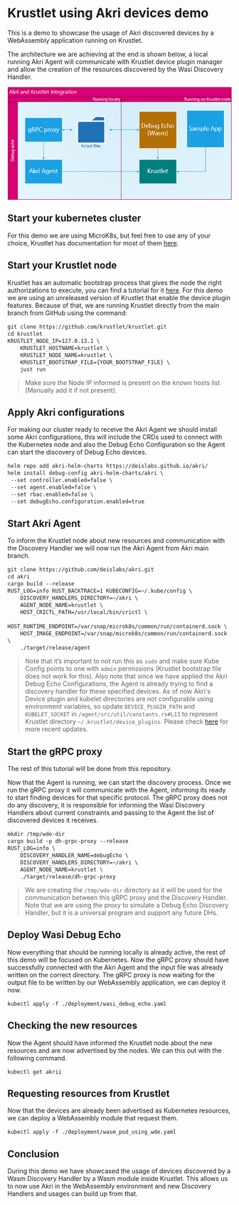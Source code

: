 # Krustlet using Akri devices demo
This is a demo to showcase the usage of Akri discovered devices by a WebAssembly application running on Krustlet.

The architecture we are achieving at the end is shown below, a local running Akri Agent will communicate with Krustlet device plugin manager and allow the creation of the resources discovered by the Wasi Discovery Handler.

<img src="./KrustletUsingAkriDevicesDesign.png" alt="Krustlet integration architecture" style="padding-bottom: 10px padding-top: 10px;
margin-right: auto; display: block; margin-left: auto;"/>

## Start your kubernetes cluster

For this demo we are using MicroK8s, but feel free to use any of your choice, Krustlet has documentation for most of them [here](https://github.com/krustlet/krustlet-docs/tree/main/content/howto).

## Start your Krustlet node

Krustlet has an automatic bootstrap process that gives the node the right authorizations to execute, you can find a tutorial for it [here](https://github.com/krustlet/krustlet-docs/blob/main/content/howto/bootstrapping.md).
For this demo we are using an unreleased version of Krustlet that enable the device plugin features. Because of that, we are running Krustlet directly from the main branch from GitHub using the command:

```
git clone https://github.com/krustlet/krustlet.git
cd krustlet
KRUSTLET_NODE_IP=127.0.13.1 \
	KRUSTLET_HOSTNAME=krustlet \
	KRUSTLET_NODE_NAME=krustlet \
	KRUSTLET_BOOTSTRAP_FILE={YOUR_BOOTSTRAP_FILE} \
	just run
```
> Make sure the Node IP informed is present on the known hosts list (Manually add it if not present).

## Apply Akri configurations

For making our cluster ready to receive the Akri Agent we should install some Akri configurations, this will include the CRDs used to connect with the Kubernetes node and also the Debug Echo Configuration so the Agent can start the discovery of Debug Echo devices.

```
helm repo add akri-helm-charts https://deislabs.github.io/akri/
helm install debug-config akri-helm-charts/akri \
 --set controller.enabled=false \
 --set agent.enabled=false \
 --set rbac.enabled=false \
 --set debugEcho.configuration.enabled=true
```

## Start Akri Agent

To inform the Krustlet node about new resources and communication with the Discovery Handler we will now run the Akri Agent from Akri main branch. 

```
git clone https://github.com/deislabs/akri.git
cd akri
cargo build --release
RUST_LOG=info RUST_BACKTRACE=1 KUBECONFIG=~/.kube/config \
	DISCOVERY_HANDLERS_DIRECTORY=~/akri \
	AGENT_NODE_NAME=krustlet \
	HOST_CRICTL_PATH=/usr/local/bin/crictl \
	HOST_RUNTIME_ENDPOINT=/var/snap/microk8s/common/run/containerd.sock \
	HOST_IMAGE_ENDPOINT=/var/snap/microk8s/common/run/containerd.sock \
	./target/release/agent
```
> Note that it’s important to not run this as `sudo` and make sure Kube Config points to one with `admin` permissions (Krustlet bootstrap file does not work for this).
> Also note that since we have applied the Akri Debug Echo Configurations, the Agent is already trying to find a discovery handler for these specified devices.
> As of now Akri's Device plugin and kubelet directories are not configurable using environment variables, so update `DEVICE_PLUGIN_PATH` and `KUBELET_SOCKET` in `/agent/src/util/constants.rs#L13` to represent Krustlet directory `~/.krustlet/device_plugins`. Please check [here](https://github.com/deislabs/akri/issues/357) for more recent updates.

## Start the gRPC proxy

The rest of this tutorial will be done from this repository.

Now that the Agent is running, we can start the discovery process. Once we run the gRPC proxy it will communicate with the Agent, informing its ready to start finding devices for that specific protocol.
The gRPC proxy does not do any discovery, it is responsible for informing the Wasi Discovery Handlers about current constraints and passing to the Agent the list of discovered devices it receives.

```
mkdir /tmp/wde-dir
cargo build -p dh-grpc-proxy --release
RUST_LOG=info \
    DISCOVERY_HANDLER_NAME=debugEcho \
    DISCOVERY_HANDLERS_DIRECTORY=~/akri \
    AGENT_NODE_NAME=krustlet \
    ./target/release/dh-grpc-proxy
```
> We are creating the `/tmp/wde-dir` directory as it will be used for the communication between this gRPC proxy and the Discovery Handler.
> Note that we are using the proxy to simulate a Debug Echo Discovery Handler, but it is a universal program and support any future DHs.

## Deploy Wasi Debug Echo

Now everything that should be running locally is already active, the rest of this demo will be focused on Kubernetes.
Now the gRPC proxy should have successfully connected with the Akri Agent and the input file was already written on the correct directory. The gRPC proxy is now waiting for the output file to be written by our WebAssembly application, we can deploy it now.

```
kubectl apply -f ./deployment/wasi_debug_echo.yaml 
```

## Checking the new resources

Now the Agent should have informed the Krustlet node about the new resources and are now advertised by the nodes. We can this out with the following command.

```
kubectl get akrii
```

## Requesting resources from Krustlet

Now that the devices are already been advertised as Kubernetes resources, we can deploy a WebAssembly module that request them.

```
kubectl apply -f ./deployment/wasm_pod_using_wde.yaml
```

## Conclusion

During this demo we have showcased the usage of devices discovered by a Wasm Discovery Handler by a Wasm module inside Krustlet. This allows us to now use Akri in the WebAssembly environment and new Discovery Handlers and usages can build up from that.
